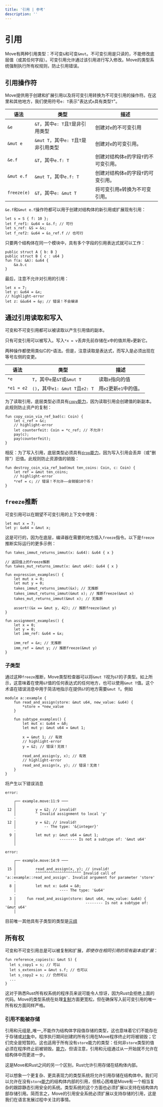```yaml
---
title: '引用 | 参考'
description: ''
---
```


# 引用

Move有两种引用类型：不可变`&`和可变`&mut`。不可变引用是只读的，不能修改底层值（或其任何字段）。可变引用允许通过该引用进行写入修改。Move的类型系统强制执行所有权规则，防止引用错误。

## 引用操作符

Move提供用于创建和扩展引用以及将可变引用转换为不可变引用的操作符。在这里和其他地方，我们使用符号`e: T`表示"表达式`e`具有类型`T`"。

| 语法      | 类型                                                  | 描述                                                    |
| ----------- | ----------------------------------------------------- | -------------------------------------------------------------- |
| `&e`        | `&T`，其中`e: T`且`T`是非引用类型     | 创建对`e`的不可变引用                           |
| `&mut e`    | `&mut T`，其中`e: T`且`T`是非引用类型 | 创建对`e`的可变引用。                             |
| `&e.f`      | `&T`，其中`e.f: T`                                   | 创建对结构体`e`的字段`f`的不可变引用。      |
| `&mut e.f`  | `&mut T`，其中`e.f: T`                               | 创建对结构体`e`的字段`f`的可变引用。          |
| `freeze(e)` | `&T`，其中`e: &mut T`                                | 将可变引用`e`转换为不可变引用。 |

`&e.f`和`&mut e.f`操作符都可以用于创建对结构体的新引用或扩展现有引用：

```move
let s = S { f: 10 };
let f_ref1: &u64 = &s.f; // 可行
let s_ref: &S = &s;
let f_ref2: &u64 = &s_ref.f // 也可行
```

只要两个结构体在同一个模块中，具有多个字段的引用表达式就可以工作：

```move
public struct A { b: B }
public struct B { c : u64 }
fun f(a: &A): &u64 {
    &a.b.c
}
```

最后，注意不允许对引用的引用：

```move
let x = 7;
let y: &u64 = &x;
// highlight-error
let z: &&u64 = &y; // 错误！不会编译
```

## 通过引用读取和写入

可变和不可变引用都可以被读取以产生引用值的副本。

只有可变引用可以被写入。写入`*x = v`丢弃先前存储在`x`中的值并用`v`更新它。

两种操作都使用类似C的`*`语法。但是，注意读取是表达式，而写入是必须出现在等号左侧的变更。

| 语法     | 类型                                | 描述                         |
| ---------- | ----------------------------------- | ----------------------------------- |
| `*e`       | `T`，其中`e`是`&T`或`&mut T`   | 读取`e`指向的值    |
| `*e1 = e2` | `()`，其中`e1: &mut T`且`e2: T` | 用`e2`更新`e1`中的值。 |

为了读取引用，底层类型必须具有[`copy`能力](../abilities_zh)，因为读取引用会创建值的新副本。此规则防止资产的复制：

```move
fun copy_coin_via_ref_bad(c: Coin) {
    let c_ref = &c;
    // highlight-error
    let counterfeit: Coin = *c_ref; // 不允许！
    pay(c);
    pay(counterfeit);
}
```

相反：为了写入引用，底层类型必须具有[`drop`能力](../abilities_zh)，因为写入引用会丢弃（或"删除"）旧值。此规则防止资源值的销毁：

```move
fun destroy_coin_via_ref_bad(mut ten_coins: Coin, c: Coin) {
    let ref = &mut ten_coins;
    // highlight-error
    *ref = c; // 错误！不允许——会销毁10个币！
}
```

## `freeze`推断

可变引用可以在期望不可变引用的上下文中使用：

```move
let mut x = 7;
let y: &u64 = &mut x;
```

这是可行的，因为在底层，编译器在需要的地方插入`freeze`指令。以下是`freeze`推断实际运行的更多示例：

```move
fun takes_immut_returns_immut(x: &u64): &u64 { x }

// 返回值上的freeze推断
fun takes_mut_returns_immut(x: &mut u64): &u64 { x }

fun expression_examples() {
    let mut x = 0;
    let mut y = 0;
    takes_immut_returns_immut(&x); // 无推断
    takes_immut_returns_immut(&mut x); // 推断freeze(&mut x)
    takes_mut_returns_immut(&mut x); // 无推断

    assert!(&x == &mut y, 42); // 推断freeze(&mut y)
}

fun assignment_examples() {
    let x = 0;
    let y = 0;
    let imm_ref: &u64 = &x;

    imm_ref = &x; // 无推断
    imm_ref = &mut y; // 推断freeze(&mut y)
}
```

### 子类型

通过这种`freeze`推断，Move类型检查器可以将`&mut T`视为`&T`的子类型。如上所示，这意味着在使用`&T`值的任何表达式的任何地方，也可以使用`&mut T`值。这个术语在错误消息中用于简洁地指示在提供`&T`的地方需要`&mut T`。例如

```move
module a::example {
    fun read_and_assign(store: &mut u64, new_value: &u64) {
        *store = *new_value
    }

    fun subtype_examples() {
        let mut x: &u64 = &0;
        let mut y: &mut u64 = &mut 1;

        x = &mut 1; // 有效
        // highlight-error
        y = &2; // 错误！无效！

        read_and_assign(y, x); // 有效
        // highlight-error
        read_and_assign(x, y); // 错误！无效！
    }
}
```

将产生以下错误消息

```text
error:

    ┌── example.move:11:9 ───
    │
 12 │         y = &2; // invalid!
    │         ^ Invalid assignment to local 'y'
    ·
 12 │         y = &2; // invalid!
    │             -- The type: '&{integer}'
    ·
  9 │         let mut y: &mut u64 = &mut 1;
    │                    -------- Is not a subtype of: '&mut u64'
    │

error:

    ┌── example.move:14:9 ───
    │
 15 │         read_and_assign(x, y); // invalid!
    │         ^^^^^^^^^^^^^^^^^^^^^ Invalid call of 'a::example::read_and_assign'. Invalid argument for parameter 'store'
    ·
  8 │         let mut x: &u64 = &0;
    │                    ---- The type: '&u64'
    ·
  3 │     fun read_and_assign(store: &mut u64, new_value: &u64) {
    │                                -------- Is not a subtype of: '&mut u64'
    │
```

目前唯一其他具有子类型的类型是[元组](./tuples_zh)

## 所有权

可变和不可变引用总是可以被复制和扩展，_即使存在相同引用的现有副本或扩展_：

```move
fun reference_copies(s: &mut S) {
  let s_copy1 = s; // 可以
  let s_extension = &mut s.f; // 也可以
  let s_copy2 = s; // 仍然可以
  ...
}
```

这对于熟悉Rust所有权系统的程序员来说可能令人惊讶，因为Rust会拒绝上面的代码。Move的类型系统在处理[复制](./../variables_zh#move-and-copy)方面更宽松，但在确保写入前可变引用的唯一所有权方面同样严格。

### 引用不能被存储

引用和元组是_唯一_不能作为结构体字段值存储的类型，这也意味着它们不能存在于存储或[对象](./../abilities/object_zh)中。程序执行期间创建的所有引用在Move程序终止时将被销毁；它们完全是短暂的。这也适用于所有没有`store`能力的类型：任何非`store`类型的值必须在程序终止前被销毁。[能力](./../abilities_zh)，但请注意，引用和元组通过从一开始就不允许在结构体中而更进一步。

这是Move和Rust之间的另一个区别，Rust允许引用存储在结构体内部。

可以想象一个更复杂、更具表现力的类型系统将允许引用存储在结构体中。我们可以允许在没有`store`[能力](./../abilities_zh)的结构体内部的引用，但核心困难是Move有一个相当复杂的跟踪静态引用安全的系统。类型系统的这个方面也必须扩展以支持在结构体内部存储引用。简而言之，Move的引用安全系统必须扩展以支持存储的引用，这是我们在语言发展过程中关注的事情。

<!-- TODO actually document a sketch of the borrow rules -->